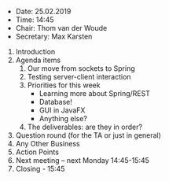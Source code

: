 - Date: 25.02.2019
- Time: 14:45
- Chair: Thom van der Woude
- Secretary: Max Karsten

1.	Introduction
2.	Agenda items
	1. Our move from sockets to Spring
    2. Testing server-client interaction
    3. Priorities for this week
        - Learning more about Spring/REST
        - Database!
        - GUI in JavaFX
        - Anything else?
	4. The deliverables: are they in order?
1.  Question round (for the TA or just in general)
4.	Any Other Business
5.	Action Points
6.	Next meeting – next Monday 14:45-15:45 
7.	Closing - 15:45